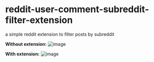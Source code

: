# reddit-user-comment-subreddit-filter-extension
a simple reddit extension to filter posts by subreddit


**Without extension:**
![image](https://user-images.githubusercontent.com/38291834/118855549-89423480-b8de-11eb-9428-f4784ddadede.png)

**With extension:**
![image](https://user-images.githubusercontent.com/38291834/118855737-c9091c00-b8de-11eb-82ee-f495bda48d31.png)
